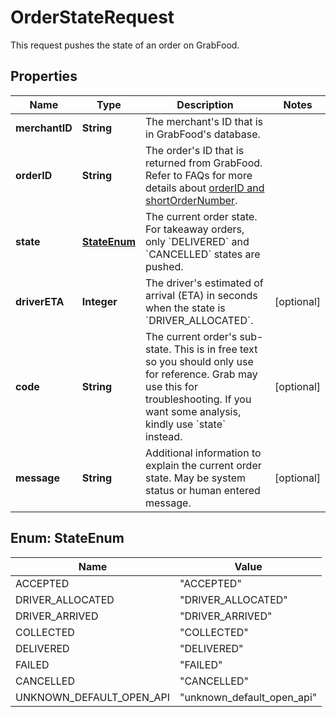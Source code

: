 

# OrderStateRequest

This request pushes the state of an order on GrabFood. 

## Properties

| Name | Type | Description | Notes |
|------------ | ------------- | ------------- | -------------|
|**merchantID** | **String** | The merchant&#39;s ID that is in GrabFood&#39;s database. |  |
|**orderID** | **String** | The order&#39;s ID that is returned from GrabFood. Refer to FAQs for more details about [orderID and shortOrderNumber](#section/Order/What&#39;s-the-difference-between-orderID-and-shortOrderNumber). |  |
|**state** | [**StateEnum**](#StateEnum) | The current order state. For takeaway orders, only &#x60;DELIVERED&#x60; and &#x60;CANCELLED&#x60; states are pushed. |  |
|**driverETA** | **Integer** | The driver&#39;s estimated of arrival (ETA) in seconds when the state is &#x60;DRIVER_ALLOCATED&#x60;. |  [optional] |
|**code** | **String** | The current order&#39;s sub-state. This is in free text so you should only use for reference. Grab may use this for troubleshooting. If you want some analysis, kindly use &#x60;state&#x60; instead. |  [optional] |
|**message** | **String** | Additional information to explain the current order state. May be system status or human entered message. |  [optional] |



## Enum: StateEnum

| Name | Value |
|---- | -----|
| ACCEPTED | &quot;ACCEPTED&quot; |
| DRIVER_ALLOCATED | &quot;DRIVER_ALLOCATED&quot; |
| DRIVER_ARRIVED | &quot;DRIVER_ARRIVED&quot; |
| COLLECTED | &quot;COLLECTED&quot; |
| DELIVERED | &quot;DELIVERED&quot; |
| FAILED | &quot;FAILED&quot; |
| CANCELLED | &quot;CANCELLED&quot; |
| UNKNOWN_DEFAULT_OPEN_API | &quot;unknown_default_open_api&quot; |



